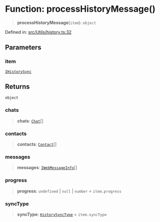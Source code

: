 # Function: processHistoryMessage()

> **processHistoryMessage**(`item`): `object`

Defined in: [src/Utils/history.ts:32](https://github.com/Fokusdotid/Baileys/blob/58a03b5a49cf326e1050515994499cb0bb76662f/src/Utils/history.ts#L32)

## Parameters

### item

[`IHistorySync`](../namespaces/proto/interfaces/IHistorySync.md)

## Returns

`object`

### chats

> **chats**: [`Chat`](../type-aliases/Chat.md)[]

### contacts

> **contacts**: [`Contact`](../interfaces/Contact.md)[]

### messages

> **messages**: [`IWebMessageInfo`](../namespaces/proto/interfaces/IWebMessageInfo.md)[]

### progress

> **progress**: `undefined` \| `null` \| `number` = `item.progress`

### syncType

> **syncType**: [`HistorySyncType`](../namespaces/proto/namespaces/HistorySync/enumerations/HistorySyncType.md) = `item.syncType`
